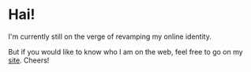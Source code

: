 # Hai!

I'm currently still on the verge of revamping my online identity. 

But if you would like to know who I am on the web, feel free to go on my [site](https://drepram.com). Cheers!

